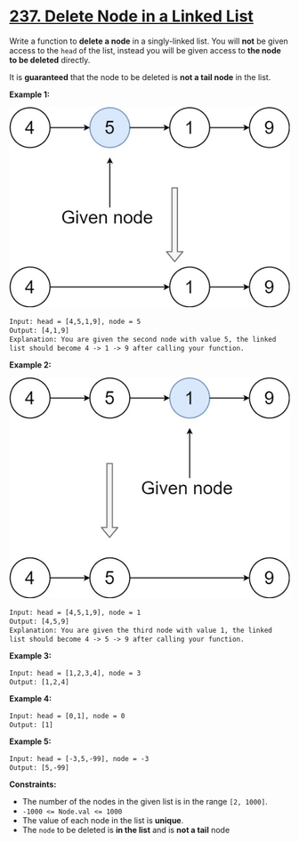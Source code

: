 # [237. Delete Node in a Linked List](https://leetcode.com/problems/delete-node-in-a-linked-list/)

Write a function to **delete a node** in a singly-linked list. You will **not** be given access to the `head` of the list, instead you will be given access to **the node to be deleted** directly.

It is **guaranteed** that the node to be deleted is **not a tail node** in the list.

**Example 1:**

![node1](node1.jpg)

    Input: head = [4,5,1,9], node = 5
    Output: [4,1,9]
    Explanation: You are given the second node with value 5, the linked list should become 4 -> 1 -> 9 after calling your function.

**Example 2:**

![node2](node2.jpg)

    Input: head = [4,5,1,9], node = 1
    Output: [4,5,9]
    Explanation: You are given the third node with value 1, the linked list should become 4 -> 5 -> 9 after calling your function.

**Example 3:**

    Input: head = [1,2,3,4], node = 3
    Output: [1,2,4]

**Example 4:**

    Input: head = [0,1], node = 0
    Output: [1]

**Example 5:**

    Input: head = [-3,5,-99], node = -3
    Output: [5,-99]

**Constraints:**

-   The number of the nodes in the given list is in the range `[2, 1000]`.
-   `-1000 <= Node.val <= 1000`
-   The value of each node in the list is **unique**.
-   The `node` to be deleted is **in the list** and is **not a tail** node
